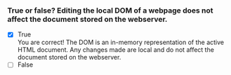 ### True or false? Editing the local DOM of a webpage does not affect the document stored on the webserver.

- [x] True <br>
      You are correct! The DOM is an in-memory representation of the active HTML document. Any changes made are local and do not affect the document stored on the webserver.
- [ ] False
